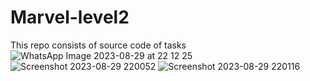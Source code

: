 # Marvel-level2
This repo consists of source code of tasks
![WhatsApp Image 2023-08-29 at 22 12 25](https://github.com/MR-Shariq/Marvel-level2/assets/128676108/5a6a54f0-da52-4e7f-8938-8fdc4995b7aa)
![Screenshot 2023-08-29 220052](https://github.com/MR-Shariq/Marvel-level2/assets/128676108/1fa785ab-752a-4649-b945-739247d8f1ce)
![Screenshot 2023-08-29 220116](https://github.com/MR-Shariq/Marvel-level2/assets/128676108/df1eb1c1-a32d-484c-9c74-db127b53d3b5)
